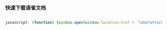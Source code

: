 ### 快速下载语雀文档
```javascript

javascript: (function) {window.open(window.location.href + 'lake?attachment=true');}()

```
